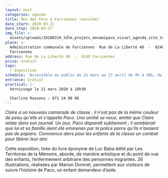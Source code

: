 ```yaml
---
layout: post
categories: agenda
title: Mon Ami Paco à Farciennes (annulée)
date_start: 2020-03-21
date_stop: 2020-04-17'
img_file: >-
  assets/uploads/20180319_tdlm_projets_monamipaco_visuel_agenda_site_territoires-1-.jpg
place: >-
  Administration communale de Farciennes  Rue de La Liberté 40  -  6240
  Farciennes
address: Rue de La Liberté 40  -  6240 Farciennes
price: Gratuit
tags:
  - Exposition
schedule: 'Accessible au public du 21 mars au 17 avril de 9h à 16h, du lundi au vendredi.'
entrance: Gratuit
practical: |-
  Vernissage le 21 mars 2020 à 10h30

  Charline Roosens : 071 24 00 86
---
```

*Claire a un nouveau camarade de classe ; il n'est pas de la même couleur de peau qu'elle et s'appelle Paco. Une amitié se noue, amitié que Claire relate dans son journal. Un jour, Paco disparaît subitement ; il semblerait que lui et sa famille aient été emmenés par la police parce qu'ils n'avaient pas de papiers. Commence alors pour les enfants de la classe un combat pour libérer leur ami.*

Cette exposition, tirée du livre éponyme de Luc Baba édité par Les Territoires de la Mémoire, aborde, de manière artistique et du point de vue des enfants, l’enfermement arbitraire des personnes migrantes. 26 illustrations, réalisées par Marion Dionnet, permettent aux visiteurs de suivre l’histoire de Paco, un enfant demandeur d’asile.
